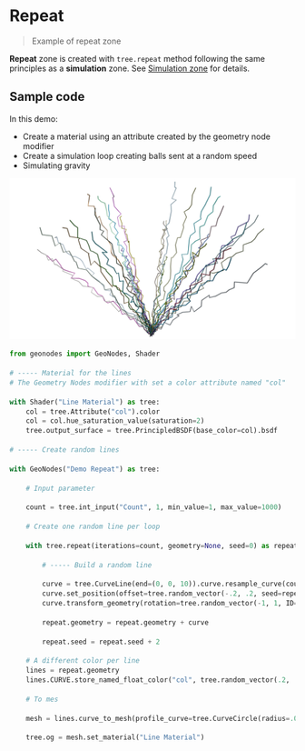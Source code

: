 # Repeat

> Example of repeat zone

**Repeat** zone is created with `tree.repeat` method following the same principles as a **simulation** zone. See [Simulation zone](ex_simulation.md) for details.

## Sample code

In this demo:
- Create a material using an attribute created by the geometry node modifier
- Create a simulation loop creating balls sent at a random speed
- Simulating gravity

![Result](images/ex_repeat.png)

``` python
from geonodes import GeoNodes, Shader

# ----- Material for the lines
# The Geometry Nodes modifier with set a color attribute named "col"

with Shader("Line Material") as tree:
    col = tree.Attribute("col").color
    col = col.hue_saturation_value(saturation=2)
    tree.output_surface = tree.PrincipledBSDF(base_color=col).bsdf

# ----- Create random lines

with GeoNodes("Demo Repeat") as tree:
    
    # Input parameter
    
    count = tree.int_input("Count", 1, min_value=1, max_value=1000)
    
    # Create one random line per loop
    
    with tree.repeat(iterations=count, geometry=None, seed=0) as repeat:
        
        # ----- Build a random line
        
        curve = tree.CurveLine(end=(0, 0, 10)).curve.resample_curve(count=30)
        curve.set_position(offset=tree.random_vector(-.2, .2, seed=repeat.seed+1))
        curve.transform_geometry(rotation=tree.random_vector(-1, 1, ID=tree.integer(1), seed=repeat.seed+2))
        
        repeat.geometry = repeat.geometry + curve
        
        repeat.seed = repeat.seed + 2
        
    # A different color per line
    lines = repeat.geometry
    lines.CURVE.store_named_float_color("col", tree.random_vector(.2, .8, seed=1000))
    
    # To mes
        
    mesh = lines.curve_to_mesh(profile_curve=tree.CurveCircle(radius=.02))
        
    tree.og = mesh.set_material("Line Material")
```
        
    
